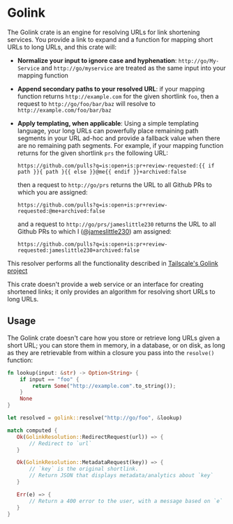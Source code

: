 # Golink

The Golink crate is an engine for resolving URLs for link shortening services.
You provide a link to expand and a function for mapping short URLs to long URLs,
and this crate will:

- **Normalize your input to ignore case and hyphenation**: `http://go/My-Service`
  and `http://go/myservice` are treated as the same input into your mapping function

- **Append secondary paths to your resolved URL**: if your mapping function returns
  `http://example.com` for the given shortlink `foo`, then a request to `http://go/foo/bar/baz`
  will resolve to `http://example.com/foo/bar/baz`

- **Apply templating, when applicable**: Using a simple templating language, your long URLs
  can powerfully place remaining path segments in your URL ad-hoc and provide a fallback
  value when there are no remaining path segments. For example, if your mapping function
  returns for the given shortlink `prs` the following URL:

  ```text
  https://github.com/pulls?q=is:open+is:pr+review-requested:{{ if path }}{ path }{{ else }}@me{{ endif }}+archived:false
  ```

  then a request to `http://go/prs` returns the URL to all Github PRs to which
  you are assigned:

  ```text
  https://github.com/pulls?q=is:open+is:pr+review-requested:@me+archived:false
  ```

  and a request to `http://go/prs/jameslittle230` returns the URL to all
  Github PRs to which I ([@jameslittle230](https://github.com/jameslittle230))
  am assigned:

  ```text
  https://github.com/pulls?q=is:open+is:pr+review-requested:jameslittle230+archived:false
  ```

This resolver performs all the functionality described in [Tailscale's Golink
project](https://tailscale.com/blog/golink/)

This crate doesn't provide a web service or an interface for creating shortened links;
it only provides an algorithm for resolving short URLs to long URLs.

## Usage

The Golink crate doesn't care how you store or retrieve long URLs given a short URL;
you can store them in memory, in a database, or on disk, as long as they are retrievable
from within a closure you pass into the `resolve()` function:

```rust
fn lookup(input: &str) -> Option<String> {
    if input == "foo" {
        return Some("http://example.com".to_string());
    }
    None
}

let resolved = golink::resolve("http://go/foo", &lookup)

match computed {
   Ok(GolinkResolution::RedirectRequest(url)) => {
       // Redirect to `url`
   }

   Ok(GolinkResolution::MetadataRequest(key)) => {
       // `key` is the original shortlink.
       // Return JSON that displays metadata/analytics about `key`
   }

   Err(e) => {
       // Return a 400 error to the user, with a message based on `e`
   }
}
```
